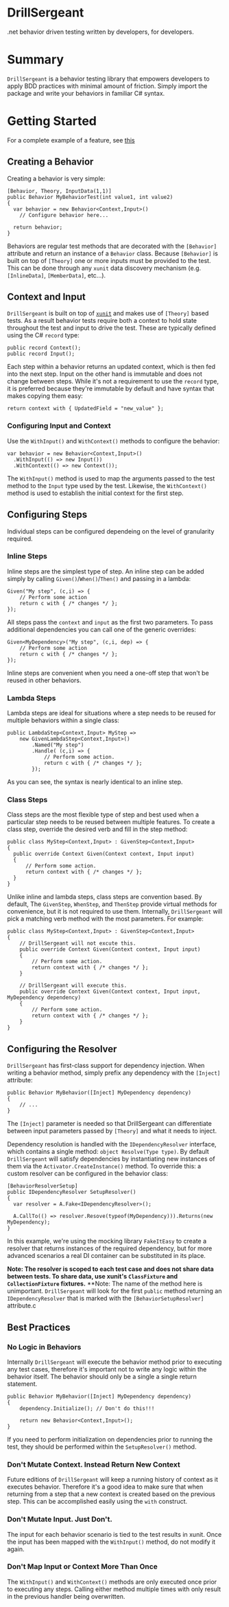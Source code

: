 # DrillSergeant
.net behavior driven testing written by developers, for developers.

# Summary

`DrillSergeant` is a behavior testing library that empowers developers to apply BDD practices with minimal amount of friction.  Simply import the package and write your behaviors in familiar C# syntax.

# Getting Started

For a complete example of a feature, see [this](https://github.com/bitcobblers/DrillSergeant/blob/main/test/DrillSergeant.Tests/Features/CalculatorFeature.cs)

## Creating a Behavior

Creating a behavior is very simple:

```
[Behavior, Theory, InputData(1,1)]
public Behavior MyBehaviorTest(int value1, int value2)
{
  var behavior = new Behavior<Context,Input>()
    // Configure behavior here...
    
  return behavior;
}
```

Behaviors are regular test methods that are decorated with the `[Behavior]` attribute and return an instance of a `Behavior` class.  Because `[Behavior]` is built on top of `[Theory]` one or more inputs must be provided to the test.  This can be done through any `xunit` data discovery mechanism (e.g. `[InlineData]`, `[MemberData]`, etc...).

## Context and Input

`DrillSergeant` is built on top of [`xunit`](https://xunit.net/) and makes use of `[Theory]` based tests.  As a result behavior tests require both a context to hold state throughout the test and input to drive the test.  These are typically defined using the C# `record` type:

```
public record Context();
public record Input();
```

Each step within a behavior returns an updated context, which is then fed into the next step.  Input on the other hand is immutable and does not change between steps.  While it's not a requirement to use the `record` type, it is preferred because they're immutable by default and have syntax that makes copying them easy:

```
return context with { UpdatedField = "new_value" };
```

### Configuring Input and Context

Use the `WithInput()` and `WithContext()` methods to configure the behavior:

```
var behavior = new Behavior<Context,Input>()
  .WithInput(() => new Input())
  .WithContext(() => new Context());
```

The `WithInput()` method is used to map the arguments passed to the test method to the `Input` type used by the test.  Likewise, the `WithContext()` method is used to establish the initial context for the first step.

## Configuring Steps

Individual steps can be configured dependeing on the level of granularity required.

### Inline Steps

Inline steps are the simplest type of step.  An inline step can be added simply by calling `Given()`/`When()`/`Then()` and passing in a lambda:

```
Given("My step", (c,i) => {
    // Perform some action
    return c with { /* changes */ };
});
```

All steps pass the `context` and `input` as the first two parameters.  To pass additional dependencies you can call one of the generic overrides:

```
Given<MyDependency>("My step", (c,i, dep) => {
    // Perform some action
    return c with { /* changes */ };
});
```

Inline steps are convenient when you need a one-off step that won't be reused in other behaviors.

### Lambda Steps

Lambda steps are ideal for situations where a step needs to be reused for multiple behaviors within a single class:

```
public LambdaStep<Context,Input> MyStep =>
    new GivenLambdaStep<Context,Input>()
		.Named("My step")
	    .Handle( (c,i) => {
		    // Perform some action.
			return c with { /* changes */ };
		});
```

As you can see, the syntax is nearly identical to an inline step.

### Class Steps

Class steps are the most flexible type of step and best used when a particular step needs to be reused between multiple features.  To create a class step, override the desired verb and fill in the step method:

```
public class MyStep<Context,Input> : GivenStep<Context,Input>
{
  public override Context Given(Context context, Input input)
  {
      // Perform some action.
	  return context with { /* changes */ };
  }
}
```

Unlike inline and lambda steps, class steps are convention based.  By default, The `GivenStep`, `WhenStep`, and `ThenStep` provide virtual methods for convenience, but it is not required to use them.  Internally, `DrillSergeant` will pick a matching verb method with the most parameters.  For example:

```
public class MyStep<Context,Input> : GivenStep<Context,Input>
{
    // DrillSergeant will not excute this.
    public override Context Given(Context context, Input input)
    {
        // Perform some action.
	    return context with { /* changes */ };
    }
  
    // DrillSergeant will execute this.
    public override Context Given(Context context, Input input, MyDependency dependency)
    {
        // Perform some action.
	    return context with { /* changes */ };
    }
}
```

## Configuring the Resolver

`DrillSergeant` has first-class support for dependency injection.  When writing a behavior method, simply prefix any dependency with the `[Inject]` attribute:

```
public Behavior MyBehavior([Inject] MyDependency dependency)
{
    // ...
}
```

The `[Inject]` parameter is needed so that DrillSergeant can differentiate between input parameters passed by `[Theory]` and what it needs to inject.

Dependency resolution is handled with the `IDependencyResolver` interface, which contains a single method: `object Resolve(Type type)`.  By default `DrillSergeant` will satisfy dependencies by instantiating new instances of them via the `Activator.CreateInstance()` method.  To override this: a custom resolver can be configured in the behavior class:

```
[BehaviorResolverSetup]
public IDependencyResolver SetupResolver()
{
  var resolver = A.Fake<IDependencyResolver>();
  
  A.CallTo(() => resolver.Resove(typeof(MyDependency))).Returns(new MyDependency);
}
```

In this example, we're using the mocking library `FakeItEasy` to create a resolver that returns instances of the required dependency, but for more advanced scenarios a real DI container can be substituted in its place.

**Note: The resolver is scoped to each test case and does not share data between tests.  To share data, use xunit's `ClassFixture` and `CollectionFixture` fixtures.**
**Note: The name of the method here is unimportant.  `DrillSergeant` will look for the first `public` method returning an `IDependencyResolver` that is marked with the `[BehaviorSetupResolver]` attribute.c 

## Best Practices

### No Logic in Behaviors

Internally `DrillSergeant` will execute the behavior method prior to executing any test cases, therefore it's important not to write any logic within the behavior itself.  The behavior should only be a single a single return statement.

```
public Behavior MyBehavior([Inject] MyDependency dependency)
{
    dependency.Initialize(); // Don't do this!!!
    
    return new Behavior<Context,Input>();
}
```

If you need to perform initialization on dependencies prior to running the test, they should be performed within the `SetupResolver()` method.

### Don't Mutate Context.  Instead Return New Context

Future editions of `DrillSergeant` will keep a running history of context as it executes behavior.  Therefore it's a good idea to make sure that when returning from a step that a new context is created based on the previous step.  This can be accomplished easily using the `with` construct.

### Don't Mutate Input.  Just Don't.

The input for each behavior scenario is tied to the test results in xunit.  Once the input has been mapped with the `WithInput()` method, do not modify it again.

### Don't Map Input or Context More Than Once

The `WithInput()` and `WithContext()` methods are only executed once prior to executing any steps.  Calling either method multiple times with only result in the previous handler being overwritten.

